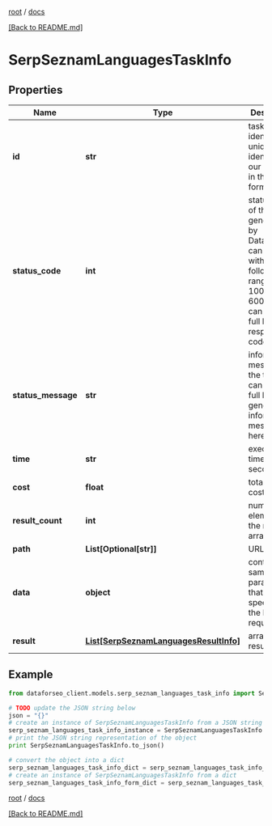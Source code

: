 [root](./../ "root") / [docs](./ "docs")

[[Back to README.md]](./../README.md "[Back to README.md]")

# SerpSeznamLanguagesTaskInfo

## Properties

Name | Type | Description | Notes
------------ | ------------- | ------------- | -------------
**id** | **str** | task identifier unique task identifier in our system in the UUID format | [optional]
**status_code** | **int** | status code of the task generated by DataForSEO, can be within the following range: 10000-60000 you can find the full list of the response codes here | [optional]
**status_message** | **str** | informational message of the task you can find the full list of general informational messages here | [optional]
**time** | **str** | execution time, seconds | [optional]
**cost** | **float** | total tasks cost, USD | [optional]
**result_count** | **int** | number of elements in the result array | [optional]
**path** | **List[Optional[str]]** | URL path | [optional]
**data** | **object** | contains the same parameters that you specified in the POST request | [optional]
**result** | [**List[SerpSeznamLanguagesResultInfo]**](SerpSeznamLanguagesResultInfo.md) | array of results | [optional]

## Example

```python
from dataforseo_client.models.serp_seznam_languages_task_info import SerpSeznamLanguagesTaskInfo

# TODO update the JSON string below
json = "{}"
# create an instance of SerpSeznamLanguagesTaskInfo from a JSON string
serp_seznam_languages_task_info_instance = SerpSeznamLanguagesTaskInfo.from_json(json)
# print the JSON string representation of the object
print SerpSeznamLanguagesTaskInfo.to_json()

# convert the object into a dict
serp_seznam_languages_task_info_dict = serp_seznam_languages_task_info_instance.to_dict()
# create an instance of SerpSeznamLanguagesTaskInfo from a dict
serp_seznam_languages_task_info_form_dict = serp_seznam_languages_task_info.from_dict(serp_seznam_languages_task_info_dict)
```

  

[root](./../ "root") / [docs](./ "docs")

[[Back to README.md]](./../README.md "[Back to README.md]")